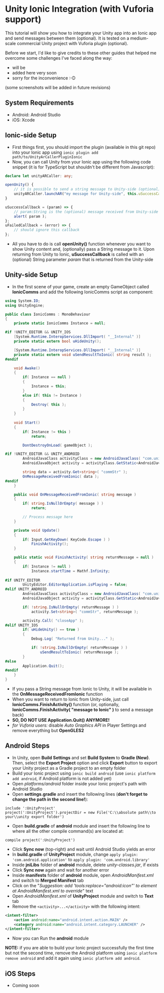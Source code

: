 # Unity Ionic Integration (with Vuforia support)
This tutorial will show you how to integrate your Unity app into an Ionic app and send messages between them (optional). It is tested on a medium-scale commercial Unity project with Vuforia plugin (optional).

Before we start, I'd like to give credits to these other guides that helped me overcome some challenges I've faced along the way:
- will be
- added here very soon
- sorry for the inconvenience :-D

(some screenshots will be added in future revisions)

## System Requirements
- Android: Android Studio
- iOS: Xcode

## Ionic-side Setup
- First things first, you should import the plugin (available in this git repo) into your Ionic app using `ionic plugin add path/to/UnityArCallerPluginIonic`
- Now, you can call Unity from your Ionic app using the following code snippet (it is for TypeScript but shouldn't be different from Javascript):
```typescript
declare let unityARCaller: any;

openUnity() {
	// it is possible to send a string message to Unity-side (optional)
	unityARCaller.launchAR("my message for Unity-side", this.uSuccessCallback, this.uFailedCallback );
}

uSuccessCallback = (param) => {
	// param:String is the (optional) message received from Unity-side
	alert( param );
};
uFailedCallback = (error) => {
	// should ignore this callback
};
```

- All you have to do is call **openUnity()** function whenever you want to show Unity content and, (optionally) pass a String message to it. Upon returning from Unity to Ionic, **uSuccessCallback** is called with an (optional) String parameter *param* that is returned from the Unity-side

## Unity-side Setup
- In the first scene of your game, create an empty GameObject called **IonicComms** and add the following IonicComms script as component:
```csharp
using System.IO;
using UnityEngine;

public class IonicComms : MonoBehaviour
{
    private static IonicComms Instance = null;

#if !UNITY_EDITOR && UNITY_IOS
    [System.Runtime.InteropServices.DllImport( "__Internal" )]
    private static extern bool uHideUnity();

    [System.Runtime.InteropServices.DllImport( "__Internal" )]
    private static extern void uSendResultToIonic( string result );
#endif

    void Awake()
    {
        if( Instance == null )
        {
            Instance = this;
        }
        else if( this != Instance )
        {
            Destroy( this );
        }
    }
    
    void Start()
    {
        if( Instance != this )
            return;

        DontDestroyOnLoad( gameObject );

#if !UNITY_EDITOR && UNITY_ANDROID
        AndroidJavaClass activityClass = new AndroidJavaClass( "com.unity3d.player.UnityPlayer" );
        AndroidJavaObject activity = activityClass.GetStatic<AndroidJavaObject>( "currentActivity" );

        string data = activity.Get<string>( "commStr" );
        OnMessageReceivedFromIonic( data );
#endif
    }

    public void OnMessageReceivedFromIonic( string message )
    {
        if( string.IsNullOrEmpty( message ) )
            return;

        // Process message here
    }

    private void Update()
    {
        if( Input.GetKeyDown( KeyCode.Escape ) )
            FinishActivity();
    }

    public static void FinishActivity( string returnMessage = null )
    {
        if( Instance != null )
            Instance.startTime = Mathf.Infinity;
        
#if UNITY_EDITOR
        UnityEditor.EditorApplication.isPlaying = false;
#elif UNITY_ANDROID
        AndroidJavaClass activityClass = new AndroidJavaClass( "com.unity3d.player.UnityPlayer" );
        AndroidJavaObject activity = activityClass.GetStatic<AndroidJavaObject>( "currentActivity" );

        if( !string.IsNullOrEmpty( returnMessage ) )
            activity.Set<string>( "commStr", returnMessage );

        activity.Call( "closeApp" );
#elif UNITY_IOS
        if( uHideUnity() == true ) 
        {
            Debug.Log( "Returned from Unity..." );

            if( !string.IsNullOrEmpty( returnMessage ) )
                uSendResultToIonic( returnMessage );
        }
#else
        Application.Quit();
#endif
    }
}
```

- If you pass a String message from Ionic to Unity, it will be available in the **OnMessageReceivedFromIonic** function
- When you want to return to Ionic from Unity-side, just call **IonicComms.FinishActivity()** function (or, optionally, **IonicComms.FinishActivity( "message to Ionic" )** to send a message back)
- **SO, DO NOT USE Application.Quit() ANYMORE!**
- *for Vuforia users:* disable *Auto Graphics API* in Player Settings and remove everything but **OpenGLES2**

## Android Steps
- In Unity, open **Build Settings** and set **Build System** to **Gradle (New)**. Then, select the **Export Project** option and click **Export** button to export your Unity project as a Gradle project to an empty folder
- Build your Ionic project using `ionic build android` (use `ionic platform add android`, if Android platform is not added yet)
- Open *platforms/android* folder inside your Ionic project's path with Android Studio
- Open **settings.gradle** and insert the following lines (**don't forget to change the path in the second line!**):
```
include ':UnityProject'
project(':UnityProject').projectDir = new File('C:\\absolute path\\to your\\unity export folder')
```

- Open **build.gradle** of **android** module and insert the following line to where all the other compile command(s) are located at:
```
compile project(':UnityProject')
```

- Click **Sync now** (top-right) and wait until Android Studio yields an error
- In **build.gradle** of **UnityProject** module, change `apply plugin: 'com.android.application'` to `apply plugin: 'com.android.library'`
- Inside **jniLibs** folder of **android** module, delete *unity-classes.jar*, if exists
- Click **Sync now** again and wait for another error
- Inside **manifests** folder of **android** module, open *AndroidManifest.xml* and switch to **Merged Manifest** tab
- Click on the "*Suggestion: add 'tools:replace="android:icon"' to <application> element at AndroidManifest.xml to override*" text
- Open *AndroidManifest.xml* of **UnityProject** module and switch to **Text** tab
- Remove the `<activity>...</activity>` with the following intent:
```xml
<intent-filter>
	<action android:name="android.intent.action.MAIN" />
	<category android:name="android.intent.category.LAUNCHER" />
</intent-filter>
```

- Now you can Run the **android** module

**NOTE:** if you are able to build your Ionic project successfully the first time but not the second time, remove the Android platform using `ionic platform remove android` and add it again using `ionic platform add android`.

## iOS Steps
- Coming soon